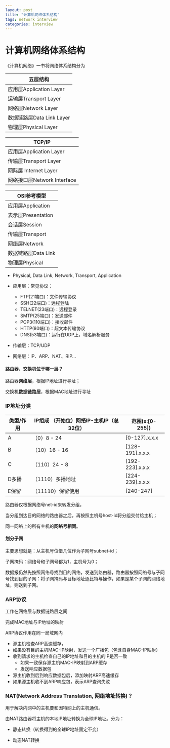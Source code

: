 ```yaml
---
layout: post
title: "计算机网络体系结构"
tags: network interview
categories: interview
---
```




# 计算机网络体系结构

《计算机网络》一书将网络体系结构分为

| 五层结构                  |
| ------------------------- |
| 应用层Application Layer   |
| 运输层Transport Layer     |
| 网络层Network Layer       |
| 数据链路层Data Link Layer |
| 物理层Physical Layer      |

| TCP/IP                      |
| --------------------------- |
| 应用层Application Layer     |
| 传输层Transport Layer       |
| 网际层 Internet Layer       |
| 网络接口层Network Interface |

| OSI参考模型         |
| ------------------- |
| 应用层Application   |
| 表示层Presentation  |
| 会话层Session       |
| 传输层Transport     |
| 网络层Network       |
| 数据链路层Data Link |
| 物理层Physical      |

- Physical, Data Link, Network, Transport, Application

- 应用层：常见协议：

  - FTP(21端口)：文件传输协议
  - SSH(22端口)：远程登陆
  - TELNET(23端口)：远程登录
  - SMTP(25端口)：发送邮件
  - POP3(110端口)：接收邮件
  - HTTP(80端口)：超文本传输协议
  - DNS(53端口)：运行在UDP上，域名解析服务

- 传输层：TCP/UDP

- 网络层：IP、ARP、NAT、RIP...

#### 路由器、交换机位于哪一层？

  路由器**网络层**，根据IP地址进行寻址；

  交换机**数据链路层**，根据MAC地址进行寻址

### IP地址分类

| 类型/作用 | IP组成 （开始位）网络IP-主机IP（总32位） | 范围(x:[0-255]) |
| --------- | ---------------------------------------- | --------------- |
| A         | （0）8 - 24                              | [0-127].x.x.x   |
| B         | （10）16 - 16                            | [128-191].x.x.x |
| C         | （110）24 - 8                            | [192-223].x.x.x |
| D多播     | （1110）多播地址                         | [224-239].x.x.x |
| E保留     | （11110）保留使用                        | [240-247]       |

路由器仅根据网络号net-id来转发分组，

当分组到达目的网络的路由器之后，再按照主机号host-id将分组交付给主机；

同一网络上的所有主机的**网络号相同**。



#### 划分子网

主要思想就是：从主机号位借几位作为子网号subnet-id；

子网掩码：网络号和子网号都为1，主机号为0；

数据报仍然先按照网络号找到目的网络，发送到路由器，路由器按照网络号与子网号找到目的子网：将子网掩码与目标地址逐比特与操作，如果是某个子网的网络地址，则送到子网。



### ARP协议

工作在网络层与数据链路层之间

完成MAC地址与IP地址的映射

ARP协议作用在同一局域网内

- 源主机检查ARP高速缓存，
- 如果没有目的主机MAC-IP映射，发送一个广播包（包含自身MAC-IP映射）
- 收到请求的主机检查自己的IP地址和目的主机的IP是否一致
  - 如果一致保存源主机MAC-IP映射到ARP缓存
  - 发送响应数据包
- 源主机收到后到响应数据包后，添加映射ARP高速缓存
- 如果源主机收不到ARP响应包，表示ARP查询失败



### NAT(Network Address Translation, 网络地址转换)？

用于解决内网中的主机要和因特网上的主机通信。

由NAT路由器将主机的本地IP地址转换为全球IP地址。分为：

- 静态转换（转换得到的全球IP地址固定不变）

- 动态NAT转换

